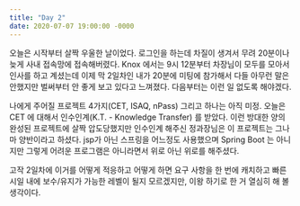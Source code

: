 ```yaml
---
title: "Day 2"
date: 2020-07-07 19:00:00 -0000
---
```


오늘은 시작부터 살짝 우울한 날이었다. 로그인을 하는데 차질이 생겨서 무려 20분이나 늦게 사내 접속망에 접속해버렸다.
Knox 에서는 9시 12분부터 차장님이 모두를 모아서 인사를 하고 계셨는데 이제 막 2일차인 내가 20분에 미팅에 참가해서
다들 아무런 말은 안했지만 벌써부터 안 좋게 보고 있다고 느껴졌다. 다음부터는 이런 일 없도록 해야겠다.

나에게 주어질 프로젝트 4가지(CET, ISAQ, nPass) 그리고 하나는 아직 미정.
오늘은 CET 에 대해서 인수인계(K.T. - Knowledge Transfer) 를 받았다. 이런 방대한 양의 완성된 프로젝트에
살짝 압도당했지만 인수인계 해주신 정과장님은 이 프로젝트는 그나마 양반이라고 하셨다. jsp가 아닌 스프링을 어느정도 사용했으며
Spring Boot 는 아니지만 그렇게 어려운 프로그램은 아니라면서 위로 아닌 위로를 해주셨다.

고작 2일차에 이거를 어떻게 적응하고 어떻게 하면 요구 사항을 한 번에 캐치하고 빠른 시일 내에 보수/유지가 가능한 레벨이 될지
모르겠지만, 이왕 하기로 한 거 열심히 해 볼 생각이다.
